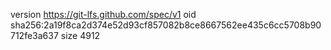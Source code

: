 version https://git-lfs.github.com/spec/v1
oid sha256:2a19f8ca2d374e52d93cf857082b8ce8667562ee435c6cc5708b90712fe3a637
size 4912
